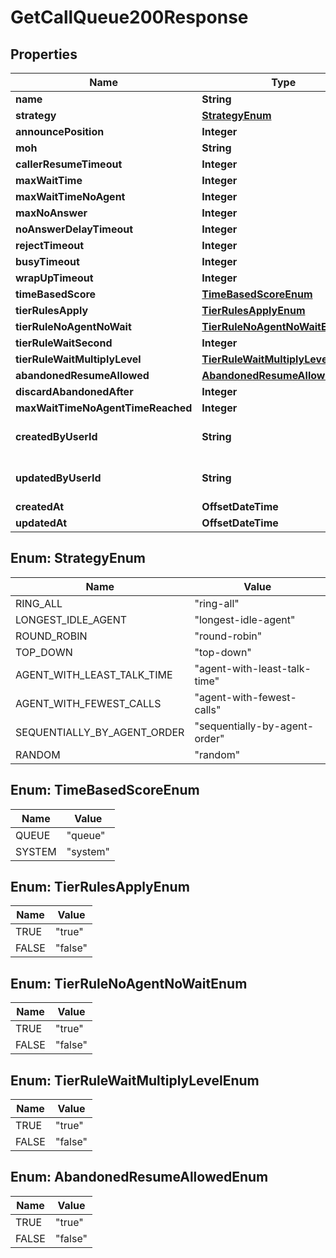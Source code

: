 

# GetCallQueue200Response


## Properties

| Name | Type | Description | Notes |
|------------ | ------------- | ------------- | -------------|
|**name** | **String** |  |  |
|**strategy** | [**StrategyEnum**](#StrategyEnum) |  |  |
|**announcePosition** | **Integer** |  |  [optional] |
|**moh** | **String** |  |  |
|**callerResumeTimeout** | **Integer** |  |  |
|**maxWaitTime** | **Integer** |  |  |
|**maxWaitTimeNoAgent** | **Integer** |  |  |
|**maxNoAnswer** | **Integer** |  |  |
|**noAnswerDelayTimeout** | **Integer** |  |  [optional] |
|**rejectTimeout** | **Integer** |  |  [optional] |
|**busyTimeout** | **Integer** |  |  [optional] |
|**wrapUpTimeout** | **Integer** |  |  [optional] |
|**timeBasedScore** | [**TimeBasedScoreEnum**](#TimeBasedScoreEnum) |  |  |
|**tierRulesApply** | [**TierRulesApplyEnum**](#TierRulesApplyEnum) |  |  |
|**tierRuleNoAgentNoWait** | [**TierRuleNoAgentNoWaitEnum**](#TierRuleNoAgentNoWaitEnum) |  |  |
|**tierRuleWaitSecond** | **Integer** |  |  [optional] |
|**tierRuleWaitMultiplyLevel** | [**TierRuleWaitMultiplyLevelEnum**](#TierRuleWaitMultiplyLevelEnum) |  |  |
|**abandonedResumeAllowed** | [**AbandonedResumeAllowedEnum**](#AbandonedResumeAllowedEnum) |  |  |
|**discardAbandonedAfter** | **Integer** |  |  [optional] |
|**maxWaitTimeNoAgentTimeReached** | **Integer** |  |  |
|**createdByUserId** | **String** | ObjectId (unique 12 bytes ID) |  [optional] |
|**updatedByUserId** | **String** | ObjectId (unique 12 bytes ID) |  [optional] |
|**createdAt** | **OffsetDateTime** |  |  [optional] |
|**updatedAt** | **OffsetDateTime** |  |  [optional] |



## Enum: StrategyEnum

| Name | Value |
|---- | -----|
| RING_ALL | &quot;ring-all&quot; |
| LONGEST_IDLE_AGENT | &quot;longest-idle-agent&quot; |
| ROUND_ROBIN | &quot;round-robin&quot; |
| TOP_DOWN | &quot;top-down&quot; |
| AGENT_WITH_LEAST_TALK_TIME | &quot;agent-with-least-talk-time&quot; |
| AGENT_WITH_FEWEST_CALLS | &quot;agent-with-fewest-calls&quot; |
| SEQUENTIALLY_BY_AGENT_ORDER | &quot;sequentially-by-agent-order&quot; |
| RANDOM | &quot;random&quot; |



## Enum: TimeBasedScoreEnum

| Name | Value |
|---- | -----|
| QUEUE | &quot;queue&quot; |
| SYSTEM | &quot;system&quot; |



## Enum: TierRulesApplyEnum

| Name | Value |
|---- | -----|
| TRUE | &quot;true&quot; |
| FALSE | &quot;false&quot; |



## Enum: TierRuleNoAgentNoWaitEnum

| Name | Value |
|---- | -----|
| TRUE | &quot;true&quot; |
| FALSE | &quot;false&quot; |



## Enum: TierRuleWaitMultiplyLevelEnum

| Name | Value |
|---- | -----|
| TRUE | &quot;true&quot; |
| FALSE | &quot;false&quot; |



## Enum: AbandonedResumeAllowedEnum

| Name | Value |
|---- | -----|
| TRUE | &quot;true&quot; |
| FALSE | &quot;false&quot; |



